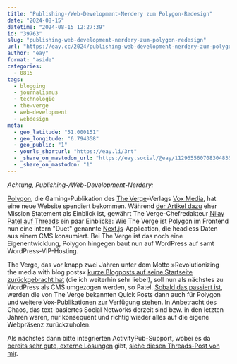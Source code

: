 ```yaml
---
title: "Publishing-/Web-Development-Nerdery zum Polygon-Redesign"
date: "2024-08-15"
datetime: "2024-08-15 12:27:39"
id: "39763"
slug: "publishing-web-development-nerdery-zum-polygon-redesign"
url: "https://eay.cc/2024/publishing-web-development-nerdery-zum-polygon-redesign/"
author: "eay"
format: "aside"
categories:
  - 0815
tags:
  - blogging
  - journalismus
  - technologie
  - the-verge
  - web-development
  - webdesign
meta:
  - geo_latitude: "51.000151"
  - geo_longitude: "6.794358"
  - geo_public: "1"
  - yourls_shorturl: "https://eay.li/3rt"
  - _share_on_mastodon_url: "https://eay.social/@eay/112965560708304835"
  - _share_on_mastodon: "1"
---
```


_Achtung, Publishing-/Web-Development-Nerdery:_

[Polygon](https://www.polygon.com/), die Gaming-Publikation des [The Verge](https://www.theverge.com/)\-Verlags [Vox Media](https://corp.voxmedia.com/), hat eine neue Website spendiert bekommen. Während [der Artikel dazu](https://www.polygon.com/gaming/439731/welcome-to-the-next-era-of-polygon-we-made-it-for-you) eher Mission Statement als Einblick ist, gewährt The Verge-Chefredakteur [Nilay Patel auf Threads](https://www.threads.net/@reckless1280/post/C-nMSYxxkA7/) ein paar Einblicke: Wie The Verge ist Polygon im Frontend nun eine intern "Duet" genannte [Next.js](https://nextjs.org/)\-Application, die headless Daten aus einem CMS konsumiert. Bei The Verge ist das noch eine Eigenentwicklung, Polygon hingegen baut nun auf WordPress auf samt WordPress-VIP-Hosting.

The Verge, das vor knapp zwei Jahren unter dem Motto »Revolutionizing the media with blog posts« [kurze Blogposts auf seine Startseite zurückgebracht hat](https://eay.cc/2022/revolutionizing-the-media-with-blog-posts/) (die ich weiterhin sehr liebe!), soll nun als nächstes zu WordPress als CMS umgezogen werden, so Patel. [Sobald das passiert ist](https://www.threads.net/@reckless1280/post/C-nU1naRAtA?xmt), werden die von The Verge bekannten Quick Posts dann auch für Polygon und weitere Vox-Publikationen zur Verfügung stehen. In Anbetracht des Chaos, das text-basiertes Social Networks derzeit sind bzw. in den letzten Jahren waren, nur konsequent und richtig wieder alles auf die eigene Webpräsenz zurückzuholen.

Als nächstes dann bitte integrierten ActivityPub-Support, wobei es da [bereits sehr gute, externe Lösungen](https://theverge.space/) gibt, [siehe diesen Threads-Post von mir](https://www.threads.net/@eay/post/C-GbOtusmBb).
